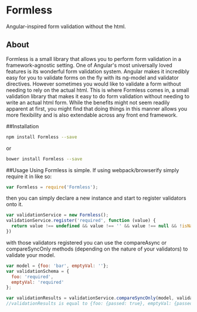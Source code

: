 # Formless
Angular-inspired form validation without the html.

## About
Formless is a small library that allows you to perform form validation in a framework-agnostic setting.  One of Angular's most universally loved features is its wonderful form validation system.  Angular makes it incredibly easy for you to validate forms on the fly with its ng-model and validator directives.  However sometimes you would like to validate a form without needing to rely on the actual html.  This is where Formless comes in, a small validation library that makes it easy to do form validation without needing to write an actual html form.  While the benefits might not seem readily apparent at first, you might find that doing things in this manner allows you more flexibility and is also extendable across any front end framework.   

##Installation
```sh
npm install Formless --save
```
or
```sh
bower install Formless --save
```

##Usage
Using Formless is simple.  If using webpack/browserify simply require it in like so:
```js
var Formless = require('Formless');
```
then you can simply declare a new instance and start to register validators onto it.
```js
var validationService = new Formless();
validationService.register('required', function (value) {
  return value !== undefined && value !== '' && value !== null && !isNaN(value);
})
```

with those validators registered you can use the compareAsync or compareSyncOnly methods (depending on the nature of your validators) to validate your model.

```js
var model = {foo: 'bar', emptyVal: ''};
var validationSchema = {
  foo: 'required', 
  emptyVal: 'required'
};

var validationResults = validationService.compareSyncOnly(model, validationSchema);
//validationResults is equal to {foo: {passed: true}, emptyVal: {passed: false}}
```


